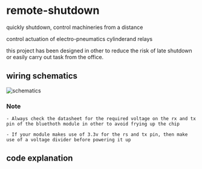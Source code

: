 # remote-shutdown

quickly shutdown, control machineries from a distance

control actuation of electro-pneumatics cylinderand relays 

this project has been designed in other to reduce the risk of late shutdown or easily carry out task from the office.

## wiring schematics

![schematics](https://user-images.githubusercontent.com/65239245/185728107-887e7711-22ef-400d-806f-d4b48cc23d65.png)

### Note
    - Always check the datasheet for the required voltage on the rx and tx pin of the bluethoth module in other to avoid frying up the chip 

    - If your module makes use of 3.3v for the rs and tx pin, then make use of a voltage divider before powering it up
## code explanation

<!-- ``` -->
  